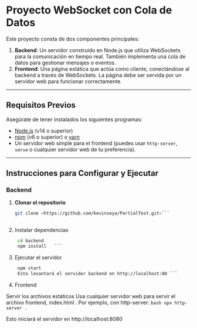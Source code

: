 # Proyecto WebSocket con Cola de Datos

Este proyecto consta de dos componentes principales:

1. **Backend**: Un servidor construido en Node.js que utiliza WebSockets para la comunicación en tiempo real. También implementa una cola de datos para gestionar mensajes o eventos. 
2. **Frontend**: Una página estática que actúa como cliente, conectándose al backend a través de WebSockets. La página debe ser servida por un servidor web para funcionar correctamente.

---

## Requisitos Previos

Asegúrate de tener instalados los siguientes programas:

- [Node.js](https://nodejs.org/) (v14 o superior)
- [npm](https://www.npmjs.com/) (v6 o superior) o [yarn](https://yarnpkg.com/)
- Un servidor web simple para el frontend (puedes usar `http-server`, `serve` o cualquier servidor web de tu preferencia).

---

## Instrucciones para Configurar y Ejecutar

### Backend

1. **Clonar el repositorio**  
   ```bash
   git clone <https://github.com/kevinseya/PartialTest.git>```
  
2. Instalar dependencias
   ```bash
    cd backend
    npm install   ```

3. Ejecutar el servidor
   ```bash
    npm start
    Esto levantará el servidor backend en http://localhost:80 ```

4. Frontend

Servir los archivos estáticos
Usa cualquier servidor web para servir el archivo frontend, index.html . Por ejemplo, con http-server:
    ```bash
    npx http-server .```

Esto iniciará el servidor en http://localhost:8080 
